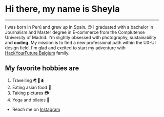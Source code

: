 # Hi there, my name is Sheyla

---

I was born in Perú and grew up in Spain. :blush: I graduated with a bachelor in Journalism and Master degree in E-commerce from the Complutense University of Madrid. I'm slightly obsessed with photography, sustainability and **coding**. My mission is to find a new professional path within the UX-UI design field. I'm glad and excited to start my adventure with [HackYourFuture Belgium](https://www.hackyourfuture.net) family.

## My favorite hobbies are

1. Travelling :earth_asia::green_heart::beetle:
2. Eating asian food :ramen:
3. Taking pictures :camera:
4. Yoga and pilates :cactus:

- Reach me on [Instagram](https://www.instagram.com/milabusta)
